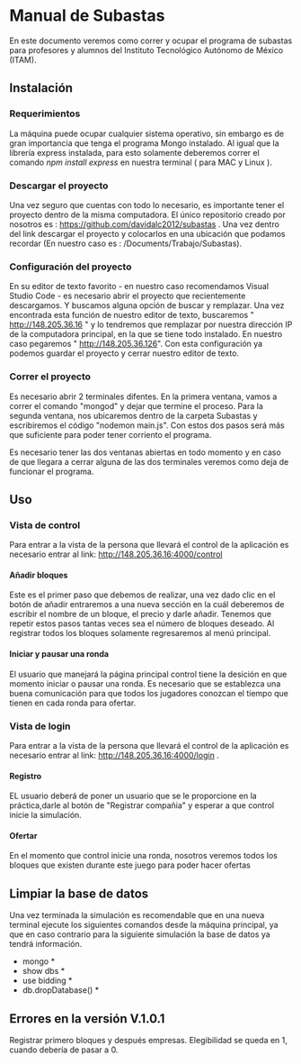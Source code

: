 # Manual de Subastas
En este documento veremos como correr y ocupar el programa de subastas para profesores y alumnos del Instituto Tecnológico Autónomo de México (ITAM). 

## Instalación


### Requerimientos
La máquina puede ocupar cualquier sistema operativo, sin embargo es de gran importancia que tenga el programa Mongo instalado. Al igual que la librería express instalada, para esto solamente deberemos correr el comando *npm install express* en nuestra terminal ( para MAC y Linux ).

### Descargar el proyecto
Una vez seguro que cuentas con todo lo necesario, es importante tener el proyecto dentro de la misma computadora. El único repositorio creado por nosotros es : https://github.com/davidalc2012/subastas . Una vez dentro del link descargar el proyecto y colocarlos en una ubicación que podamos recordar (En nuestro caso es : /Documents/Trabajo/Subastas).

### Configuración del proyecto
En su editor de texto favorito - en nuestro caso recomendamos Visual Studio Code - es necesario abrir el proyecto que recientemente descargamos. Y buscamos alguna opción de buscar y remplazar. 
Una vez encontrada esta función de nuestro editor de texto, buscaremos " http://148.205.36.16 " y lo tendremos que remplazar por nuestra dirección IP de la computadora principal, en la que se tiene todo instalado. En nuestro caso pegaremos " http://148.205.36.126". 
Con esta configuración ya podemos guardar el proyecto y cerrar nuestro editor de texto. 

### Correr el proyecto
Es necesario abrir 2 terminales difentes. En la primera ventana, vamos a correr el comando "mongod" y dejar que termine el proceso. Para la segunda ventana, nos ubicaremos dentro de la carpeta Subastas y escribiremos el código "nodemon main.js". Con estos dos pasos será más que suficiente para poder tener corriento el programa.

Es necesario tener las dos ventanas abiertas en todo momento y en caso de que llegara a cerrar alguna de las dos terminales veremos como deja de funcionar el programa.

## Uso


### Vista de control
Para entrar a la vista de la persona que llevará el control de la aplicación es necesario entrar al link: http://148.205.36.16:4000/control 

#### Añadir bloques
Este es el primer paso que debemos de realizar, una vez dado clic en el botón de añadir entraremos a una nueva sección en la cuál deberemos de escribir el nombre de un bloque, el precio y darle añadir. Tenemos que repetir estos pasos tantas veces sea el número de bloques deseado. Al registrar todos los bloques solamente regresaremos al menú principal.

#### Iniciar y pausar una ronda
El usuario que manejará la página principal control tiene la desición en que momento iniciar o pausar una ronda. Es necesario que se establezca una buena comunicación para que todos los jugadores conozcan el tiempo que tienen en cada ronda para ofertar.


### Vista de login
Para entrar a la vista de la persona que llevará el control de la aplicación es necesario entrar al link: http://148.205.36.16:4000/login .


#### Registro
 EL usuario deberá de poner un usuario que se le proporcione en la práctica,darle al botón de "Registrar compañia" y esperar a que control inicie la simulación.
 
#### Ofertar
 En el momento que control inicie una ronda, nosotros veremos todos los bloques que existen durante este juego para poder hacer ofertas
 
#### 

## Limpiar la base de datos
Una vez terminada la simulación es recomendable que en una nueva terminal ejecute los siguientes comandos desde la máquina principal, ya que en caso contrario para la siguiente simulación la base de datos ya tendrá información.
* mongo *
* show dbs *
* use bidding *
* db.dropDatabase() *

## Errores en la versión V.1.0.1

Registrar primero bloques y después empresas.
Elegibilidad se queda en 1, cuando debería de pasar a 0. 



